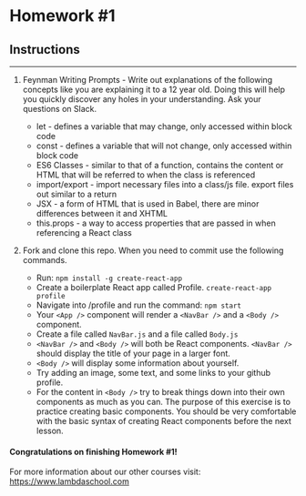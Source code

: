 # Homework #1

## Instructions
---
1. Feynman Writing Prompts - Write out explanations of the following concepts like you are explaining it to a 12 year old.  Doing this will help you quickly discover any holes in your understanding.  Ask your questions on Slack.
		
	* let - defines a variable that may change, only accessed within block code
	* const - defines a variable that will not change, only accessed within block code
	* ES6 Classes - similar to that of a function, contains the content or HTML that will be referred to when the class is referenced
	* import/export - import necessary files into a class/js file. export files out similar to a return
	* JSX - a form of HTML that is used in Babel, there are minor differences between it and XHTML
	* this.props - a way to access properties that are passed in when referencing a React class


2. Fork and clone this repo.  When you need to commit use the following commands.
		
	* Run: `npm install -g create-react-app`
	* Create a boilerplate React app called Profile. `create-react-app profile`
	* Navigate into /profile and run the command: `npm start`
	* Your `<App />` component will render a `<NavBar />` and a `<Body />` component.
	* Create a file called `NavBar.js` and a file called `Body.js`
	* `<NavBar />` and `<Body />` will both be React components.  `<NavBar />` should display the title of your page in a larger font.
	* `<Body />` will display some information about yourself.
	* Try adding an image, some text, and some links to your github profile.
	* For the content in `<Body />` try to break things down into their own components as much as you can.  The purpose of this exercise is to practice creating basic components.  You should be very comfortable with the basic syntax of creating React components before the next lesson.



#### Congratulations on finishing Homework #1!

For more information about our other courses visit: https://www.lambdaschool.com
